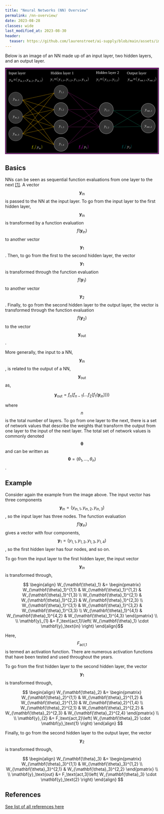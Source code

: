 ```yaml
---
title: "Neural Networks (NN) Overview"
permalink: /nn-overview/
date: 2023-08-28
classes: wide
last_modified_at: 2023-08-30
header:
  teaser: https://github.com/laurenstreet/ai-supply/blob/main/assets/images/neural-nets.png?raw=true
---
```


Below is an image of an NN made up of an input layer, two hidden layers, and an output layer.

![Example Neural Network](https://github.com/laurenstreet/ai-supply/blob/main/assets/images/neural-nets.png?raw=true "Example Neural Network")

## Basics
NNs can be seen as sequential function evaluations from one layer to the next [[1]](https://www.deeplearningbook.org/). A vector $$\text{ }\mathbf{y}_\text{in}\text{ }$$ is passed to the NN at the input layer.  To go from the input layer to the first hidden layer, $$\text{ }\mathbf{y}_\text{in}\text{ }$$ is transformed by a function evaluation $$\text{ }f\left(\mathbf{y}_\text{in}\right)\text{ }$$ to another vector $$\text{ }\mathbf{y}_{1}\text{ }$$.  Then, to go from the first to the second hidden layer, the vector $$\text{ }\mathbf{y}_{1}\text{ }$$ is transformed through the function evaluation $$\text{ }f(\mathbf{y}_{1})\text{ }$$ to another vector $$\text{ }\mathbf{y}_{2}\text{ }$$.  Finally, to go from the second hidden layer to the output layer, the vector is transformed through the function evaluation $$\text{ }f(\mathbf{y}_{2})\text{ }$$ to the vector $$\text{ }\mathbf{y}_\text{out}\text{ }$$.

More generally, the input to a NN, $$\text{ }\mathbf{y}_\text{in}\text{ }$$, is related to the output of a NN, $$\text{ }\mathbf{y}_\text{out}\text{ }$$ as,

$$ \mathbf{y}_\text{out} = f_{n}(f_{n-1}(...f_2(f_1(\mathbf{y}_\text{in})))) $$

where $$\text{ }n\text{ }$$ is the total number of layers.  To go from one layer to the next, there is a set of network values that describe the weights that transform the output from one layer to the input of the next layer.  The total set of network values is commonly denoted $$\text{ }\mathbf{\theta}\text{ }$$ and can be written as $$\text{ }\mathbf{\theta} = \left( \theta_1, ..., \theta_{n} \right)\text{ }$$.

## Example
Consider again the example from the image above.  The input vector has three components $$\text{ }\mathbf{y}_\text{in} = (y_{\text{in},1},y_{\text{in},2},y_{\text{in},3})\text{ }$$, so the input layer has three nodes.  The function evaluation $$\text{ }f(\mathbf{y}_\text{in})\text{ }$$ gives a vector with four components, $$\text{ }\mathbf{y}_{1} = (y_{1,1},y_{1,2},y_{1,3},y_{1,4})\text{ }$$, so the first hidden layer has four nodes, and so on.

To go from the input layer to the first hidden layer, the input vector $$\text{ }\mathbf{y}_{in}\text{ }$$ is transformed through,

$$ \begin{align} W_{\mathbf{\theta}_1} &= \begin{pmatrix} W_{\mathbf{\theta}_1}^{1,1} & W_{\mathbf{\theta}_1}^{1,2} & W_{\mathbf{\theta}_1}^{1,3} \\ W_{\mathbf{\theta}_1}^{2,1} & W_{\mathbf{\theta}_1}^{2,2} & W_{\mathbf{\theta}_1}^{2,3} \\ W_{\mathbf{\theta}_1}^{3,1} & W_{\mathbf{\theta}_1}^{3,2} & W_{\mathbf{\theta}_1}^{3,3} \\ W_{\mathbf{\theta}_1}^{4,1} & W_{\mathbf{\theta}_1}^{4,2} & W_{\mathbf{\theta}_1}^{4,3} \end{pmatrix}  \\ \\ \mathbf{y}_{1} &= F_\text{act,1}\left( W_{\mathbf{\theta}_1} \cdot \mathbf{y}_\text{in} \right) \end{align}$$

Here, $$\text{ }F_\text{act,1}\text{ }$$ is termed an activation function.  There are numerous activation functions that have been tested and used throughout the years.

To go from the first hidden layer to the second hidden layer, the vector $$\text{ }\mathbf{y}_{1}\text{ }$$ is transformed through,

$$ \begin{align} W_{\mathbf{\theta}_2} &= \begin{pmatrix} W_{\mathbf{\theta}_2}^{1,1} & W_{\mathbf{\theta}_2}^{1,2} & W_{\mathbf{\theta}_2}^{1,3} & W_{\mathbf{\theta},2}^{1,4} \\ W_{\mathbf{\theta}_2}^{2,1} & W_{\mathbf{\theta}_2}^{2,2} & W_{\mathbf{\theta}_2}^{2,3} & W_{\mathbf{\theta}_2}^{2,4} \end{pmatrix} \\ \\ \mathbf{y}_{2} &= F_\text{act,2}\left( W_{\mathbf{\theta}_2} \cdot \mathbf{y}_\text{1} \right) \end{align} $$

Finally, to go from the second hidden layer to the output layer, the vector $$\text{ }\mathbf{y}_{2}\text{ }$$ is transformed through,

$$ \begin{align} W_{\mathbf{\theta}_3} &= \begin{pmatrix} W_{\mathbf{\theta}_3}^{1,1} & W_{\mathbf{\theta}_3}^{1,2} \\ W_{\mathbf{\theta}_3}^{2,1} & W_{\mathbf{\theta}_3}^{2,2} \end{pmatrix} \\ \\ \mathbf{y}_\text{out} &= F_\text{act,3}\left( W_{\mathbf{\theta}_3} \cdot \mathbf{y}_\text{2} \right) \end{align} $$

## References

[See list of all references here](https://laurenstreet.github.io/ai-supply/refs-nn-overview/)
